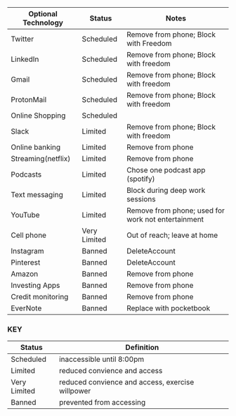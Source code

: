 |Optional Technology|Status|Notes|
|---|---|---|
|Twitter|Scheduled|Remove from phone; Block with Freedom|
|LinkedIn|Scheduled|Remove from phone; Block with freedom|
|Gmail| Scheduled|Remove from phone; Block with freedom|
|ProtonMail| Scheduled|Remove from phone; Block with freedom|
|Online Shopping |Scheduled||
|Slack|Limited|Remove from phone; Block with freedom|
|Online banking|Limited|Remove from phone|
|Streaming(netflix)|Limited|Remove from phone|
|Podcasts|Limited| Chose one podcast app (spotify)|
|Text messaging|Limited| Block during deep work sessions|
|YouTube|Limited|Remove from phone; used for work not entertainment|
|Cell phone|Very Limited|Out of reach; leave at home|
|Instagram|Banned|DeleteAccount|
|Pinterest|Banned|DeleteAccount|
|Amazon|Banned|Remove from phone|
|Investing Apps|Banned|Remove from phone|
|Credit monitoring|Banned|Remove from phone|
|EverNote|Banned|Replace with pocketbook|

### KEY

|Status|Definition|
|---|---|
|Scheduled| inaccessible until 8:00pm|
|Limited| reduced convience and access|
|Very Limited| reduced convience and access, exercise willpower|
|Banned| prevented from accessing|